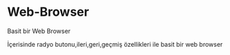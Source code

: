 # Web-Browser
Basit bir Web Browser 

İçerisinde radyo butonu,ileri,geri,geçmiş özellikleri ile basit bir web browser 
